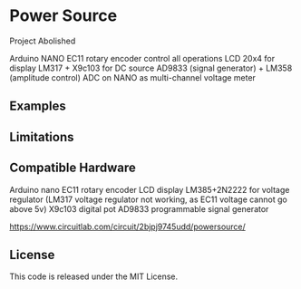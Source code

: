 # Power Source
Project Abolished 

Arduino NANO
EC11 rotary encoder control all operations
LCD 20x4 for display
LM317 + X9c103 for DC source
AD9833 (signal generator) + LM358 (amplitude control)
ADC on NANO as multi-channel voltage meter

## Examples


## Limitations

## Compatible Hardware
Arduino nano
EC11 rotary encoder
LCD display
LM385+2N2222 for voltage regulator (LM317 voltage regulator not working, as EC11 voltage cannot go above 5v)
X9c103 digital pot
AD9833 programmable signal generator

https://www.circuitlab.com/circuit/2bjpj9745udd/powersource/

## License

This code is released under the MIT License.
